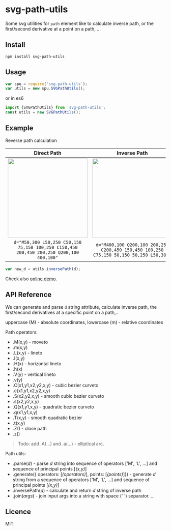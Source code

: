 # svg-path-utils

Some svg utilities for `path` element like to calculate inverse path, or the first/second derivative at a point on a path, ...

## Install 

    npm install svg-path-utils
    
## Usage

```js
var spu = require('svg-path-utils');
var utils = new spu.SVGPathUtils();
```
or in es6
```js
import {SVGPathUtils} from 'svg-path-utils';
const utils = new SVGPathUtils();
```

## Example
Reverse path calculation

| Direct Path   | Inverse Path  |
|:-------------:|:-------------:|
| <img src="http://i.imgur.com/yiqwvS7.png" width="250"> | <img src="http://i.imgur.com/V2xjCfK.png" width="250"> |
| `d="M50,300 L50,250 C50,150 75,150 100,250 C150,450 200,450 200,250 Q200,100 400,100"`  | `d="M400,100 Q200,100 200,250 C200,450 150,450 100,250 C75,150 50,150 50,250 L50,300"`|

```js
var new_d = utils.inversePath(d);
```
Check also [online demo](http://plnkr.co/edit/rIhZfI?p=preview).

## API Reference

We can generate and parse `d` string attribute, calculate inverse path, the first/second derivatives at a specific point on a path,..

uppercase (M) - absolute coordinates, lowercase (m) - relative coordinates

Path operators: 

* .M(x,y) - moveto
* .m(x,y) 
* .L(x,y) - lineto
* .l(x,y)
* .H(x) - horizontal lineto
* .h(x)
* .V(y) - vertical lineto
* .v(y)
* .C(x1,y1,x2,y2,x,y) - cubic bezier curveto
* .c(x1,y1,x2,y2,x,y)
* .S(x2,y2,x,y) - smooth cubic bezier curveto
* .s(x2,y2,x,y)
* .Q(x1,y1,x,y) - quadratic bezier curveto
* .q(x1,y1,x,y)
* .T(x,y) - smooth quadratic bezier
* .t(x,y)
* .Z() - close path
* .z()

> Todo: add .A(...) and .a(...) - elliptical arc.

Path utils: 

* .parse(*d*) - parse *d* string into sequence of operators ['M', 'L', ...] and sequence of principal points [*(x,y)*]
* .generate({ operators: [*(operators)*], points: [*(points)*]}) - generate *d* string from a sequence of operators ['M', 'L', ...] and sequence of principal points [*(x,y)*]
* .inversePath(*d*) - calculate and return *d* string of inverse path
* .join(*args*) - join input args into a string with space (' ') separator.
...

## Licence
MIT
